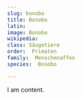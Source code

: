 ```yaml
---
slug: bonobo
title: Bonobo
latin:
image: Bonobo
wikipedia: 
class: Säugetiere
order:  Primaten
family:  Menschenaffen
species:  Bonobo

---
```


I am content.
